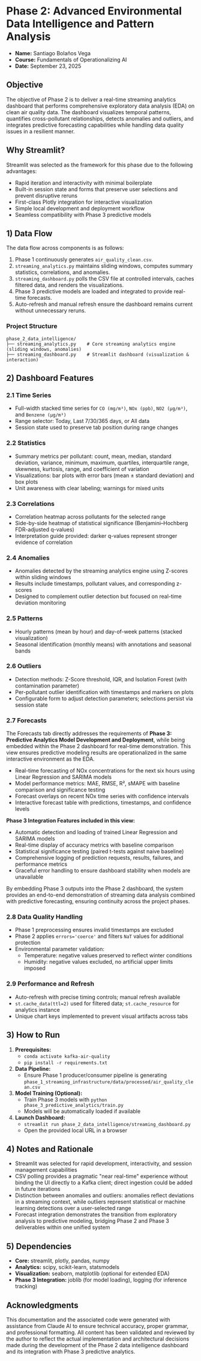 # Phase 2: Advanced Environmental Data Intelligence and Pattern Analysis

- **Name:** Santiago Bolaños Vega
- **Course:** Fundamentals of Operationalizing AI
- **Date:** September 23, 2025

## Objective
The objective of Phase 2 is to deliver a real-time streaming analytics dashboard that performs comprehensive exploratory data analysis (EDA) on clean air quality data. The dashboard visualizes temporal patterns, quantifies cross-pollutant relationships, detects anomalies and outliers, and integrates predictive forecasting capabilities while handling data quality issues in a resilient manner.

## Why Streamlit?
Streamlit was selected as the framework for this phase due to the following advantages:  
- Rapid iteration and interactivity with minimal boilerplate  
- Built-in session state and forms that preserve user selections and prevent disruptive reruns  
- First-class Plotly integration for interactive visualization  
- Simple local development and deployment workflow  
- Seamless compatibility with Phase 3 predictive models  

## 1) Data Flow
The data flow across components is as follows:  
1. Phase 1 continuously generates `air_quality_clean.csv`.  
2. `streaming_analytics.py` maintains sliding windows, computes summary statistics, correlations, and anomalies.  
3. `streaming_dashboard.py` polls the CSV file at controlled intervals, caches filtered data, and renders the visualizations.  
4. Phase 3 predictive models are loaded and integrated to provide real-time forecasts.  
5. Auto-refresh and manual refresh ensure the dashboard remains current without unnecessary reruns.  

### Project Structure
```
phase_2_data_intelligence/
├── streaming_analytics.py    # Core streaming analytics engine (sliding windows, anomalies)
├── streaming_dashboard.py    # Streamlit dashboard (visualization & interaction)
```
## 2) Dashboard Features

### 2.1 Time Series
- Full-width stacked time series for `CO (mg/m³)`, `NOx (ppb)`, `NO2 (µg/m³)`, and `Benzene (µg/m³)`  
- Range selector: Today, Last 7/30/365 days, or All data  
- Session state used to preserve tab position during range changes  

### 2.2 Statistics
- Summary metrics per pollutant: count, mean, median, standard deviation, variance, minimum, maximum, quartiles, interquartile range, skewness, kurtosis, range, and coefficient of variation  
- Visualizations: bar plots with error bars (mean ± standard deviation) and box plots  
- Unit awareness with clear labeling; warnings for mixed units  

### 2.3 Correlations
- Correlation heatmap across pollutants for the selected range  
- Side-by-side heatmap of statistical significance (Benjamini–Hochberg FDR-adjusted q-values)  
- Interpretation guide provided: darker q-values represent stronger evidence of correlation  

### 2.4 Anomalies
- Anomalies detected by the streaming analytics engine using Z-scores within sliding windows  
- Results include timestamps, pollutant values, and corresponding z-scores  
- Designed to complement outlier detection but focused on real-time deviation monitoring  

### 2.5 Patterns
- Hourly patterns (mean by hour) and day-of-week patterns (stacked visualization)  
- Seasonal identification (monthly means) with annotations and seasonal bands  

### 2.6 Outliers
- Detection methods: Z-Score threshold, IQR, and Isolation Forest (with contamination parameter)  
- Per-pollutant outlier identification with timestamps and markers on plots  
- Configurable form to adjust detection parameters; selections persist via session state  

### 2.7 Forecasts
The Forecasts tab directly addresses the requirements of **Phase 3: Predictive Analytics Model Development and Deployment**, while being embedded within the Phase 2 dashboard for real-time demonstration. This view ensures predictive modeling results are operationalized in the same interactive environment as the EDA.

- Real-time forecasting of NOx concentrations for the next six hours using Linear Regression and SARIMA models  
- Model performance metrics: MAE, RMSE, R², sMAPE with baseline comparison and significance testing  
- Forecast overlays on recent NOx time series with confidence intervals  
- Interactive forecast table with predictions, timestamps, and confidence levels  

**Phase 3 Integration Features included in this view:**  
- Automatic detection and loading of trained Linear Regression and SARIMA models  
- Real-time display of accuracy metrics with baseline comparison  
- Statistical significance testing (paired t-tests against naive baseline)  
- Comprehensive logging of prediction requests, results, failures, and performance metrics  
- Graceful error handling to ensure dashboard stability when models are unavailable  

By embedding Phase 3 outputs into the Phase 2 dashboard, the system provides an end-to-end demonstration of streaming data analysis combined with predictive forecasting, ensuring continuity across the project phases.

### 2.8 Data Quality Handling
- Phase 1 preprocessing ensures invalid timestamps are excluded  
- Phase 2 applies `errors='coerce'` and filters `NaT` values for additional protection  
- Environmental parameter validation:  
  - Temperature: negative values preserved to reflect winter conditions  
  - Humidity: negative values excluded, no artificial upper limits imposed  

### 2.9 Performance and Refresh
- Auto-refresh with precise timing controls; manual refresh available  
- `st.cache_data(ttl=2)` used for filtered data; `st.cache_resource` for analytics instance  
- Unique chart keys implemented to prevent visual artifacts across tabs  

## 3) How to Run
1. **Prerequisites:**  
   - `conda activate kafka-air-quality`  
   - `pip install -r requirements.txt`  
2. **Data Pipeline:**  
   - Ensure Phase 1 producer/consumer pipeline is generating `phase_1_streaming_infrastructure/data/processed/air_quality_clean.csv`  
3. **Model Training (Optional):**  
   - Train Phase 3 models with `python phase_3_predictive_analytics/train.py`  
   - Models will be automatically loaded if available  
4. **Launch Dashboard:**  
   - `streamlit run phase_2_data_intelligence/streaming_dashboard.py`  
   - Open the provided local URL in a browser  

## 4) Notes and Rationale
- Streamlit was selected for rapid development, interactivity, and session management capabilities  
- CSV polling provides a pragmatic "near real-time" experience without binding the UI directly to a Kafka client; direct ingestion could be added in future iterations  
- Distinction between anomalies and outliers: anomalies reflect deviations in a streaming context, while outliers represent statistical or machine learning detections over a user-selected range  
- Forecast integration demonstrates the transition from exploratory analysis to predictive modeling, bridging Phase 2 and Phase 3 deliverables within one unified system  

## 5) Dependencies
- **Core:** streamlit, plotly, pandas, numpy  
- **Analytics:** scipy, scikit-learn, statsmodels  
- **Visualization:** seaborn, matplotlib (optional for extended EDA)  
- **Phase 3 Integration:** joblib (for model loading), logging (for inference tracking)  

## Acknowledgments

This documentation and the associated code were generated with assistance from Claude AI to ensure technical accuracy, proper grammar, and professional formatting. All content has been validated and reviewed by the author to reflect the actual implementation and architectural decisions made during the development of the Phase 2 data intelligence dashboard and its integration with Phase 3 predictive analytics.